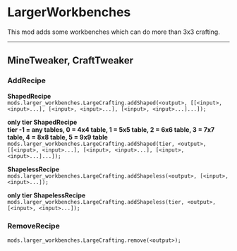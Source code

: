# LargerWorkbenches
This mod adds some workbenches which can do more than 3x3 crafting.

----
## MineTweaker, CraftTweaker
### AddRecipe
**ShapedRecipe**<br>
`mods.larger_workbenches.LargeCrafting.addShaped(<output>, [[<input>, <input>...], [<input>, <input>...], [<input>, <input>...]...]);`

**only tier ShapedRecipe**<br>
**tier -1 = any tables, 0 = 4x4 table, 1 = 5x5 table, 2 = 6x6 table, 3 = 7x7 table, 4 = 8x8 table, 5 = 9x9 table**<br>
`mods.larger_workbenches.LargeCrafting.addShaped(tier, <output>, [[<input>, <input>...], [<input>, <input>...], [<input>, <input>...]...]);`

**ShapelessRecipe**<br>
`mods.larger_workbenches.LargeCrafting.addShapeless(<output>, [<input>, <input>...]);`

**only tier ShapelessRecipe**<br>
`mods.larger_workbenches.LargeCrafting.addShapeless(tier, <output>, [<input>, <input>...]);`

### RemoveRecipe
`mods.larger_workbenches.LargeCrafting.remove(<output>);`
